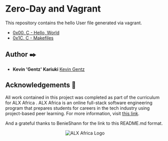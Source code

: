 # Zero-Day and Vagrant

This repository contains the hello User file generated via vagrant.

* [0x00. C - Hello, World](./0x00-hello_world)
* [0x1C. C - Makefiles](./0x1C-makefiles)


## Author :black_nib:

* **Kevin 'Gentz' Kariuki** [Kevin Gentz](https://github.com/vingentz)

## Acknowledgements :pray:

All work contained in this project was completed as part of the curriculum for ALX Africa . ALX Africa is an online full-stack software engineering program that prepares students for careers in the tech industry using project-based peer learning. For more information, visit [this link](https://www.alxafrica.com//).

And a grateful thanks to BenieShann for the link to this README.md format.

<p align="center">
  <img
   src="https://www.alxafrica.com/wp-content/uploads/2022/01/header-logo.png"
       alt="ALX Africa Logo"
  >
</p>
